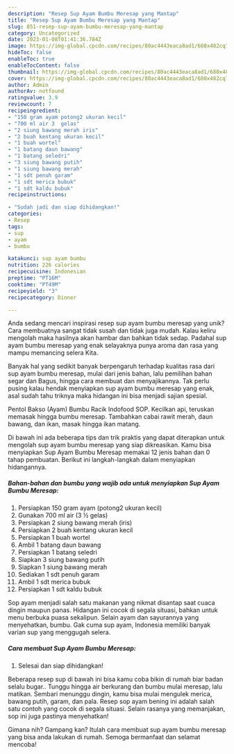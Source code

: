 ```yaml
---
description: "Resep Sup Ayam Bumbu Meresap yang Mantap"
title: "Resep Sup Ayam Bumbu Meresap yang Mantap"
slug: 851-resep-sup-ayam-bumbu-meresap-yang-mantap
category: Uncategorized
date: 2023-01-08T01:41:36.784Z
image: https://img-global.cpcdn.com/recipes/80ac4443eaca8ad1/680x482cq70/sup-ayam-bumbu-meresap-foto-resep-utama.jpg
hideToc: false
enableToc: true
enableTocContent: false
thumbnail: https://img-global.cpcdn.com/recipes/80ac4443eaca8ad1/680x482cq70/sup-ayam-bumbu-meresap-foto-resep-utama.jpg
cover: https://img-global.cpcdn.com/recipes/80ac4443eaca8ad1/680x482cq70/sup-ayam-bumbu-meresap-foto-resep-utama.jpg
author: Admin
authorAv: notfound
ratingvalue: 3.9
reviewcount: 7
recipeingredient:
- "150 gram ayam potong2 ukuran kecil"
- "700 ml air 3  gelas"
- "2 siung bawang merah iris"
- "2 buah kentang ukuran kecil"
- "1 buah wortel"
- "1 batang daun bawang"
- "1 batang seledri"
- "3 siung bawang putih"
- "1 siung bawang merah"
- "1 sdt penuh garam"
- "1 sdt merica bubuk"
- "1 sdt kaldu bubuk"
recipeinstructions:

- "Sudah jadi dan siap dihidangkan!"
categories:
- Resep
tags:
- sup
- ayam
- bumbu

katakunci: sup ayam bumbu 
nutrition: 226 calories
recipecuisine: Indonesian
preptime: "PT16M"
cooktime: "PT49M"
recipeyield: "3"
recipecategory: Dinner

---
```





Anda sedang mencari inspirasi resep sup ayam bumbu meresap yang unik? Cara membuatnya sangat tidak susah dan tidak juga mudah. Kalau keliru mengolah maka hasilnya akan hambar dan bahkan tidak sedap. Padahal sup ayam bumbu meresap yang enak selayaknya punya aroma dan rasa yang mampu memancing selera Kita.





Banyak hal yang sedikit banyak berpengaruh terhadap kualitas rasa dari sup ayam bumbu meresap, mulai dari jenis bahan, lalu pemilihan bahan segar dan Bagus, hingga cara membuat dan menyajikannya. Tak perlu pusing kalau hendak menyiapkan sup ayam bumbu meresap yang enak,      asal sudah tahu triknya maka hidangan ini bisa menjadi sajian spesial.














Pentol Bakso (Ayam) Bumbu Racik Indofood SOP. Kecilkan api, teruskan memasak hingga bumbu meresap. Tambahkan cabai rawit merah, daun bawang, dan ikan, masak hingga ikan matang.






Di bawah ini ada beberapa tips dan trik praktis yang dapat diterapkan untuk mengolah sup ayam bumbu meresap yang siap dikreasikan. Kamu bisa menyiapkan Sup Ayam Bumbu Meresap memakai 12 jenis bahan dan 0 tahap pembuatan. Berikut ini langkah-langkah dalam menyiapkan hidangannya.

<!--inarticleads1-->

##### Bahan-bahan dan bumbu yang wajib ada untuk menyiapkan Sup Ayam Bumbu Meresap:

1. Persiapkan 150 gram ayam (potong2 ukuran kecil)
1. Gunakan 700 ml air (3 ½ gelas)
1. Persiapkan 2 siung bawang merah (iris)
1. Persiapkan 2 buah kentang ukuran kecil
1. Persiapkan 1 buah wortel
1. Ambil 1 batang daun bawang
1. Persiapkan 1 batang seledri
1. Siapkan 3 siung bawang putih
1. Siapkan 1 siung bawang merah
1. Sediakan 1 sdt penuh garam
1. Ambil 1 sdt merica bubuk
1. Persiapkan 1 sdt kaldu bubuk


Sop ayam menjadi salah satu makanan yang nikmat disantap saat cuaca dingin maupun panas. Hidangan ini cocok di segala situasi, bahkan untuk menu berbuka puasa sekalipun. Selain ayam dan sayurannya yang menyehatkan, bumbu. Gak cuma sup ayam, Indonesia memiliki banyak varian sup yang menggugah selera. 

<!--inarticleads2-->

##### Cara membuat Sup Ayam Bumbu Meresap:


1. Selesai dan siap dihidangkan!

Beberapa resep sup di bawah ini bisa kamu coba bikin di rumah biar badan selalu bugar.. Tunggu hingga air berkurang dan bumbu mulai meresap, lalu matikan. Sembari menunggu dingin, kamu bisa mulai mengulek merica, bawang putih, garam, dan pala. Resep sop ayam bening ini adalah salah satu contoh yang cocok di segala situasi. Selain rasanya yang memanjakan, sop ini juga pastinya menyehatkan! 

Gimana nih? Gampang kan? Itulah cara membuat sup ayam bumbu meresap yang bisa anda lakukan di rumah. Semoga bermanfaat dan selamat mencoba!

